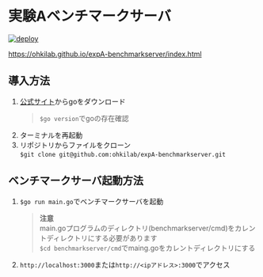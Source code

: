 # 実験Aベンチマークサーバ
[![deploy](https://github.com/ohkilab/expA-benchmarkserver/actions/workflows/main.yml/badge.svg)](https://github.com/ohkilab/expA-benchmarkserver/actions/workflows/main.yml)

https://ohkilab.github.io/expA-benchmarkserver/index.html
## 導入方法
1. [公式サイト](https://go.dev/dl/)からgoをダウンロード
   > `$go version`でgoの存在確認
3. ターミナルを再起動
4. リポジトリからファイルをクローン<br>
   `$git clone git@github.com:ohkilab/expA-benchmarkserver.git`
## ベンチマークサーバ起動方法
1. `$go run main.go`でベンチマークサーバを起動
   > **注意** <br>
   main.goプログラムのディレクトリ(benchmarkserver/cmd)をカレントディレクトリにする必要があります<br>
   `$cd benchmarkserver/cmd`でmaing.goをカレントディレクトリにする
2. `http://localhost:3000`または`http://<ipアドレス>:3000`でアクセス
